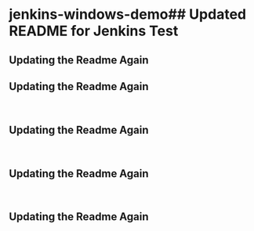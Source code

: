# jenkins-windows-demo# #   U p d a t e d   R E A D M E   f o r   J e n k i n s   T e s t 

## Updating the Readme Again

## Updating the Readme Again

<br>

## Updating the Readme Again

<br>

## Updating the Readme Again

<br>

## Updating the Readme Again
